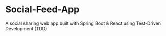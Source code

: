 # Social-Feed-App
A social sharing web app built with Spring Boot &amp; React using Test-Driven Development (TDD).

